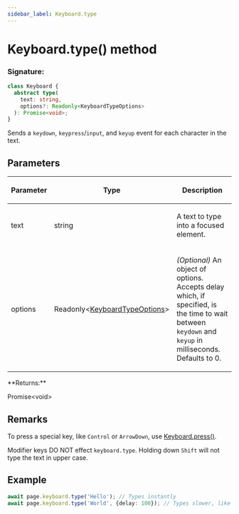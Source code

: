 ```yaml
---
sidebar_label: Keyboard.type
---
```


# Keyboard.type() method

### Signature:

```typescript
class Keyboard {
  abstract type(
    text: string,
    options?: Readonly<KeyboardTypeOptions>
  ): Promise<void>;
}
```

Sends a `keydown`, `keypress`/`input`, and `keyup` event for each character in the text.

## Parameters

<table><thead><tr><th>

Parameter

</th><th>

Type

</th><th>

Description

</th></tr></thead>
<tbody><tr><td>

text

</td><td>

string

</td><td>

A text to type into a focused element.

</td></tr>
<tr><td>

options

</td><td>

Readonly&lt;[KeyboardTypeOptions](./puppeteer.keyboardtypeoptions.md)&gt;

</td><td>

_(Optional)_ An object of options. Accepts delay which, if specified, is the time to wait between `keydown` and `keyup` in milliseconds. Defaults to 0.

</td></tr>
</tbody></table>
**Returns:**

Promise&lt;void&gt;

## Remarks

To press a special key, like `Control` or `ArrowDown`, use [Keyboard.press()](./puppeteer.keyboard.press.md).

Modifier keys DO NOT effect `keyboard.type`. Holding down `Shift` will not type the text in upper case.

## Example

```ts
await page.keyboard.type('Hello'); // Types instantly
await page.keyboard.type('World', {delay: 100}); // Types slower, like a user
```
